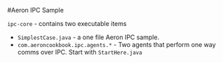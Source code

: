 #Aeron IPC Sample

`ipc-core` - contains two executable items

  - `SimplestCase.java` - a one file Aeron IPC sample.
  - `com.aeroncookbook.ipc.agents.*` - Two agents that perform one way comms over IPC. Start with `StartHere.java`